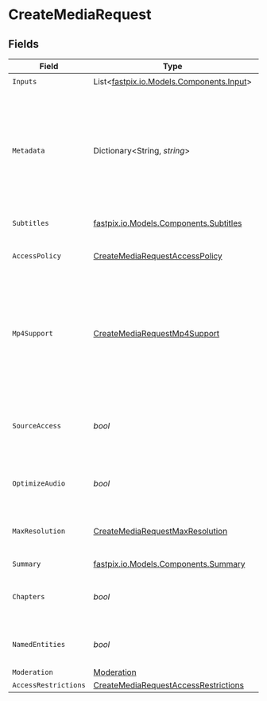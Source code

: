# CreateMediaRequest


## Fields

| Field                                                                                                                                                                                                                                                                  | Type                                                                                                                                                                                                                                                                   | Required                                                                                                                                                                                                                                                               | Description                                                                                                                                                                                                                                                            | Example                                                                                                                                                                                                                                                                |
| ---------------------------------------------------------------------------------------------------------------------------------------------------------------------------------------------------------------------------------------------------------------------- | ---------------------------------------------------------------------------------------------------------------------------------------------------------------------------------------------------------------------------------------------------------------------- | ---------------------------------------------------------------------------------------------------------------------------------------------------------------------------------------------------------------------------------------------------------------------- | ---------------------------------------------------------------------------------------------------------------------------------------------------------------------------------------------------------------------------------------------------------------------- | ---------------------------------------------------------------------------------------------------------------------------------------------------------------------------------------------------------------------------------------------------------------------- |
| `Inputs`                                                                                                                                                                                                                                                               | List<[fastpix.io.Models.Components.Input](../../Models/Components/Input.md)>                                                                                                                                                                                           | :heavy_check_mark:                                                                                                                                                                                                                                                     | N/A                                                                                                                                                                                                                                                                    |                                                                                                                                                                                                                                                                        |
| `Metadata`                                                                                                                                                                                                                                                             | Dictionary<String, *string*>                                                                                                                                                                                                                                           | :heavy_minus_sign:                                                                                                                                                                                                                                                     | You can search for videos with specific key value pairs using metadata, when you tag a video in "key" : "value" pairs. Dynamic Metadata allows you to define a key that allows any value pair. You can have maximum of 255 characters and upto 10 entries are allowed. | {<br/>"key1": "value1"<br/>}                                                                                                                                                                                                                                           |
| `Subtitles`                                                                                                                                                                                                                                                            | [fastpix.io.Models.Components.Subtitles](../../Models/Components/Subtitles.md)                                                                                                                                                                                         | :heavy_minus_sign:                                                                                                                                                                                                                                                     | Generates subtitle files for audio/video files.<br/>                                                                                                                                                                                                                   |                                                                                                                                                                                                                                                                        |
| `AccessPolicy`                                                                                                                                                                                                                                                         | [CreateMediaRequestAccessPolicy](../../Models/Components/CreateMediaRequestAccessPolicy.md)                                                                                                                                                                            | :heavy_check_mark:                                                                                                                                                                                                                                                     | Determines whether access to the streamed content is kept private or available to all.<br/>                                                                                                                                                                            | public                                                                                                                                                                                                                                                                 |
| `Mp4Support`                                                                                                                                                                                                                                                           | [CreateMediaRequestMp4Support](../../Models/Components/CreateMediaRequestMp4Support.md)                                                                                                                                                                                | :heavy_minus_sign:                                                                                                                                                                                                                                                     | "capped_4k": Generates an mp4 video file up to 4k resolution "audioOnly": Generates an m4a audio file of the media file "audioOnly,capped_4k": Generates both video and audio media files for offline viewing<br/>                                                     | capped_4k                                                                                                                                                                                                                                                              |
| `SourceAccess`                                                                                                                                                                                                                                                         | *bool*                                                                                                                                                                                                                                                                 | :heavy_minus_sign:                                                                                                                                                                                                                                                     | The sourceAccess parameter determines whether the original media file is accessible. Set to true to enable access or false to restrict it                                                                                                                              | true                                                                                                                                                                                                                                                                   |
| `OptimizeAudio`                                                                                                                                                                                                                                                        | *bool*                                                                                                                                                                                                                                                                 | :heavy_minus_sign:                                                                                                                                                                                                                                                     | normalize volume of the audio track. This is available for pre-recorded content only.<br/>                                                                                                                                                                             | true                                                                                                                                                                                                                                                                   |
| `MaxResolution`                                                                                                                                                                                                                                                        | [CreateMediaRequestMaxResolution](../../Models/Components/CreateMediaRequestMaxResolution.md)                                                                                                                                                                          | :heavy_minus_sign:                                                                                                                                                                                                                                                     | The maximum resolution tier determines the highest quality your media will be available in.<br/>                                                                                                                                                                       | 1080p                                                                                                                                                                                                                                                                  |
| `Summary`                                                                                                                                                                                                                                                              | [fastpix.io.Models.Components.Summary](../../Models/Components/Summary.md)                                                                                                                                                                                             | :heavy_minus_sign:                                                                                                                                                                                                                                                     | N/A                                                                                                                                                                                                                                                                    |                                                                                                                                                                                                                                                                        |
| `Chapters`                                                                                                                                                                                                                                                             | *bool*                                                                                                                                                                                                                                                                 | :heavy_minus_sign:                                                                                                                                                                                                                                                     | Enable or disable the chapters feature for the media. Set to `true` to enable chapters or `false` to disable.<br/>                                                                                                                                                     | true                                                                                                                                                                                                                                                                   |
| `NamedEntities`                                                                                                                                                                                                                                                        | *bool*                                                                                                                                                                                                                                                                 | :heavy_minus_sign:                                                                                                                                                                                                                                                     | Enable or disable named entity extraction. Set to `true` to enable or `false` to disable.<br/>                                                                                                                                                                         | true                                                                                                                                                                                                                                                                   |
| `Moderation`                                                                                                                                                                                                                                                           | [Moderation](../../Models/Components/Moderation.md)                                                                                                                                                                                                                    | :heavy_minus_sign:                                                                                                                                                                                                                                                     | N/A                                                                                                                                                                                                                                                                    |                                                                                                                                                                                                                                                                        |
| `AccessRestrictions`                                                                                                                                                                                                                                                   | [CreateMediaRequestAccessRestrictions](../../Models/Components/CreateMediaRequestAccessRestrictions.md)                                                                                                                                                                | :heavy_minus_sign:                                                                                                                                                                                                                                                     | N/A                                                                                                                                                                                                                                                                    |                                                                                                                                                                                                                                                                        |